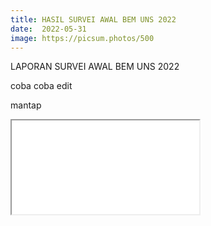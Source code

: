 ```yaml
---
title: HASIL SURVEI AWAL BEM UNS 2022
date:  2022-05-31
image: https://picsum.photos/500
---
```


LAPORAN SURVEI AWAL BEM UNS 2022

coba coba edit

mantap

<iframe src="/blog/LAPORAN SURVEI AWAL BEM UNS 2022.pdf"></iframe>



